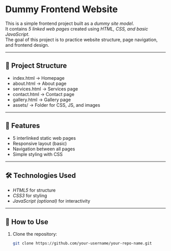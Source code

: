 # Dummy Frontend Website

This is a simple frontend project built as a *dummy site model*.  
It contains *5 linked web pages* created using *HTML, CSS, and basic JavaScript*.  
The goal of this project is to practice website structure, page navigation, and frontend design.

---

## 📂 Project Structure
- index.html → Homepage
- about.html → About page
- services.html → Services page
- contact.html → Contact page
- gallery.html → Gallery page
- assets/ → Folder for CSS, JS, and images

---

## 🚀 Features
- 5 interlinked static web pages  
- Responsive layout (basic)  
- Navigation between all pages  
- Simple styling with CSS  

---

## 🛠 Technologies Used
- *HTML5* for structure  
- *CSS3* for styling  
- *JavaScript (optional)* for interactivity  

---

## 📖 How to Use
1. Clone the repository:
   ```bash
   git clone https://github.com/your-username/your-repo-name.git
